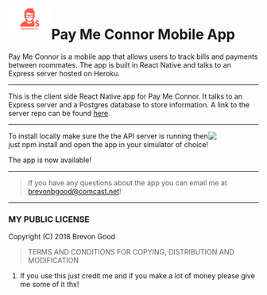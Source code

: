 <img src="assets/pay-me-connor-icon-2.png" height="50" align="left">

# Pay Me Connor Mobile App

Pay Me Connor is a mobile app that allows users to track bills and payments between roommates. The app is built in React Native and talks to an Express server hosted on Heroku.

---

This is the client side React Native app for Pay Me Connor. It talks to an Express server and a Postgres database to store information. A link to the server repo can be found [here](https://github.com/Pleeper228/pay-me-connor-server).

---

<img src="https://media.giphy.com/media/XoywQKznL9QaQlnaY8/giphy.gif" width="20%" align="right">

To install locally make sure the the API server is running then just npm install and open the app in your simulator of choice!

The app is now available!

---

> If you have any questions about the app you can email me at brevonbgood@comcast.net!

---

### MY PUBLIC LICENSE

Copyright (C) 2018 Brevon Good

> TERMS AND CONDITIONS FOR COPYING, DISTRIBUTION AND MODIFICATION

1. If you use this just credit me and if you make a lot of money please give me some of it thx!

